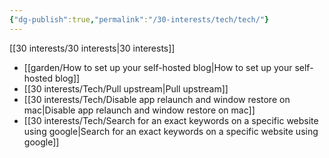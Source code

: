 ```yaml
---
{"dg-publish":true,"permalink":"/30-interests/tech/tech/"}
---
```


[[30 interests/30 interests|30 interests]]

- [[garden/How to set up your self-hosted blog|How to set up your self-hosted blog]]
- [[30 interests/Tech/Pull upstream|Pull upstream]]
- [[30 interests/Tech/Disable app relaunch and window restore on mac|Disable app relaunch and window restore on mac]]
- [[30 interests/Tech/Search for an exact keywords on a specific website using google|Search for an exact keywords on a specific website using google]]
